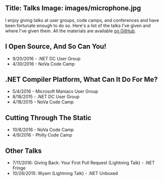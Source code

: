 Title: Talks
Image: images/microphone.jpg
---

I enjoy giving talks at user groups, code camps, and conferences and have been fortunate enough to do so. Here's a list of the talks I've given and where I've given them. All the materials are available [on GitHub](https://github.com/daveaglick/Presentations).

## I Open Source, And So Can You!
* 9/20/2016 - .NET DC User Group
* 4/30/2016 - NoVa Code Camp

## .NET Compiler Platform, What Can It Do For Me?
* 5/4/2016 - Microsoft Maniacs User Group
* 8/18/2015 - .NET DC User Group
* 4/18/2015 - NoVa Code Camp

## Cutting Through The Static
* 10/8/2016 - NoVa Code Camp
* 4/9/2016 - Philly Code Camp

## Other Talks
* 7/11/2016: Giving Back: Your First Pull Request (Lightning Talk) - .NET Fringe
* 10/26/2015: Wyam (Lightning Talk) - .NET Unboxed

